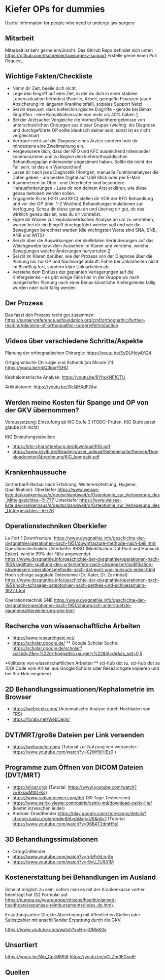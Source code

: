 # Kiefer OPs for dummies

Useful information for people who need to undergo jaw surgery

## Mitarbeit

Mitarbeit ist sehr gerne erwünscht. Das GitHub Repo befindet sich unter: https://github.com/tschreiner/jawsurgery-support
Erstelle gerne einen Pull Request.

## Wichtige Fakten/Checkliste

* Nimm dir Zeit, beeile dich nicht.
* Lege den Eingriff auf eine Zeit, in der du dich in einer stabilen Lebenssituation befindest (Familie, Arbeit, geregelte Finanzen [auch Absicherung im längeren Krankheitsfall], soziales Support Netz)
* Sei dir bewusst, dass kieferchirurgische Eingriffe - gerade bei Bimax Eingriffen - eine Komplikationsrate von mehr als 40% haben [1]
* Bei der Arztsuche: Vergleiche die Vorher/Nachherergebnisse von unterschiedlichen Chirurgen aus dieser Gruppe (wichtig: die Diagnose und durchgeführte OP sollte identisch deiner sein, sonst ist es nicht vergleichbar)
* Vertraue nicht auf die Diagnose eines Arztes sondern hole dir mindestens eine Zweitmeinung ein.
* Vergewissere dich, dass der KFO und KFC ausreichend miteinander kommunizieren und *zu Beginn* den kieferorthopädischen Behandlungsplan miteinander abgestimmt haben. Sollte die nicht der Fall sein, ist das ein Warnzeichen!
* Lasse dir nach jede Diagnostik (Röntgen, manuelle Funktionanalyse) die Daten geben - am besten Digital auf USB Stick oder per E-Mail
* Asymmetrien im Ober- und Unterkiefer sind besondere Herausforderungen - Lass dir von deinem Arzt erklären, wie diese genau behoben werden sollen.
* Engagierte Ärzte (KFO und KFC) stellen dir VOR der KFO Behandlung und vor der OP (min. 1-2 Wochen) Behandlungssimulationen zur Verfügung. Schau dir diese genau an und überleg dir gut, ob das wirklich genau das ist, was du dir vorstellst.
* Eigne dir Wissen zur kephalometrischen Analyse an um zu verstehen, warum bei dir ein Eingriff durchgeführt werden soll und wie die Bewegungen berechnet werden (die wichtigsten Werte sind SNA, SNB, ANB und WITS)
* Sei dir über die Auswirkungen der skelletalen Veränderungen auf das Weichgewebe bzw. dein Aussehen im Klaren und verstehe, welche Bewegungen welche Änderungen hervorrufen [2]
* Sei dir im Klaren darüber, wie der Prozess von der Diagnose über die Planung bis zur OP und Nachsorge abläuft. Fahre bei Unklarheiten nicht im Blindflug fort, sondern kläre Unklarheiten ab.
* Verstehe dein Einfluss der geplanten Verlagerungen auf die Kiefergelenke - es gibt einige Fälle hier in der Gruppe wo nach mangelhafter Planung nach einer Bimax künstliche Kiefergelenke fällig wurden oder bald fällig werden
 
## Der Prozess

Das fasst den Prozess recht gut zusammen: https://surgeryreference.aofoundation.org/cmf/orthognathic/further-reading/planning-of-orthognathic-surgery#introduction
 
## Videos über verschiedene Schritte/Aspekte

Planung der orthognatischen Chirurgie: https://youtu.be/EyDUHdyAYQ4

Ortgognatische Chirurgie und Ästhetik (ab Minute 21): https://youtu.be/gkQ3ioqFSHU

Kephalometrische Analyse: https://youtu.be/8YhukNFfCTU

Artikulatoren: https://youtu.be/i0cQHXdF7dw
 
## Werden meine Kosten für Spange und OP von der GKV übernommen?

Voraussetzung: Einstufung ab KIG Stufe 3 (TODO: Prüfen, KIG Stufe passt glaube ich nicht)

KIG Einstufungstabellen:
* https://kfo-charlottenburg.de/download/KIG.pdf
* https://www.kzvlb.de/fileadmin/user_upload/Seiteninhalte/Service/Downloadcenter/Abrechnung/KIG_kompakt.pdf
 
## Krankenhaussuche

Sortierbar/Filterbar nach Erfahrung, Weiterempfehlung, Hygiene, Qualifikation):
Oberkiefer https://www.weisse-liste.de/krankenhaus/s/deutschlandweit/o/Osteotomie_zur_Verlagerung_des_Mittelgesichtes--5-777
Unterkiefer https://www.weisse-liste.de/krankenhaus/s/deutschlandweit/o/Osteotomie_zur_Verlagerung_des_Untergesichtes--5-776
 
## Operationstechniken Oberkiefer

Le Fort 1 Downfracture: https://www.dysgnathie.info/geschichte-der-dysgnathie/operationen-nach-1951/downfracture-methode-nach-bell.html
Operationstechniken Unterkiefer
BSSO (Modifikation Dal-Pont und Hunsuck Epker), wird in 99% der Fälle angewendet: https://www.dysgnathie.info/geschichte-der-dysgnathie/operationen-nach-1951/sagittale-spaltung-des-unterkiefers-nach-obwegeser/modifikation-obwegesers-operationsmethode-nach-dal-pont-und-hunsuck-epker.html
Hoch schräge saggitale Osteotomie (Dr. Kater, Dr. Zarrinbal): https://www.dysgnathie.info/geschichte-der-dysgnathie/operationen-nach-1951/hoch-schraege-osteotomien-nach-perthes-und-schloessmann-1922.html
 
Operationstechnik GNE
 https://www.dysgnathie.info/geschichte-der-dysgnathie/operationen-nach-1951/chirurgisch-unterstuetzte-gaumennahterweiterung-gne.html
 
## Recherche von wissenschaftliche Arbeiten

* https://www.researchgate.net/
* https://scholar.google.de/
** Google Scholar Suche: https://scholar.google.de/scholar?scisbd=2&q=%22orthognathic+surgery%22&hl=de&as_sdt=0,5

*Volltexte von wissenschaftlichen Arbeiten
** sci-hub dot ru, sci-hub dot se (DOI Code vom Artikel aus Google Scholar oder Researchgate kopieren und bei Sci-Hub eingeben)
 
## 2D Behandlungssimuationen/Kephalometrie im Browser

* https://webceph.com/ (Automatische Analyse durch Hochladen von FRS)
* https://forabi.net/WebCeph/
 
## DVT/MRT/große Dateien per Link versenden

* https://wetransfer.com/ (Tutorial zur Nutzung von wetransfer: https://www.youtube.com/watch?v=X2Wf9iHIEs0 )
 
## Programme zum Öffnen von DICOM Dateien (DVT/MRT)

* https://slicer.org/ (Tutorial: https://www.youtube.com/watch?v=RkswMtIO-Ks)
* https://www.radiantviewer.com/de/ (30 Tage Testversion)
* https://www.osirix-viewer.com/osirix/osirix-md/download-osirix-lite/ (kostet inzwischen leider)
* Android: DroidRender https://play.google.com/store/apps/details?id=com.luolai.droidrender&hl=de&gl=US&pli=1 (Tutorial https://www.youtube.com/watch?v=96BAT2dmH5s)
 
## 3D Behandlungssimulationen

* OrtogOnBlender 
* https://www.youtube.com/watch?v=h-bFvhLp-8g
* https://www.youtube.com/watch?v=r9yU_1UR31M

## Kostenerstattung bei Behandlungen im Ausland

Scheint möglich zu sein, sofern man es mit der Krankenkasse vorher beantragt hat (S2 Formular auf https://europa.eu/youreurope/citizens/health/planned-healthcare/expenses-reimbursements/index_de.htm).

Erstattungsarten: Direkte Abrechnung mit öffentlichen Stellen oder Selbstzahler mit anschlißender Erstattung durch die GKV.
 
 
https://www.youtube.com/watch?v=HrgijOMqK0s

## Unsortiert

https://youtu.be/Wp_CprM69t8
https://youtu.be/vCLZm9EGvq8-

## Quellen

[1]: https://www.ncbi.nlm.nih.gov/pmc/articles/PMC5342970/#:~:text=The%20rate%20of%20complications%20after,to%20undergo%20the%20procedure5.
[2]: https://www.sciencedirect.com/science/article/abs/pii/S1010518214000341
 
